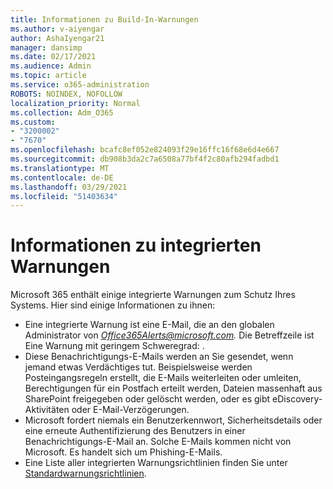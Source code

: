 ```yaml
---
title: Informationen zu Build-In-Warnungen
ms.author: v-aiyengar
author: AshaIyengar21
manager: dansimp
ms.date: 02/17/2021
ms.audience: Admin
ms.topic: article
ms.service: o365-administration
ROBOTS: NOINDEX, NOFOLLOW
localization_priority: Normal
ms.collection: Adm_O365
ms.custom:
- "3200002"
- "7670"
ms.openlocfilehash: bcafc8ef052e824093f29e16ffc16f68e6d4e667
ms.sourcegitcommit: db908b3da2c7a6508a77bf4f2c80afb294fadbd1
ms.translationtype: MT
ms.contentlocale: de-DE
ms.lasthandoff: 03/29/2021
ms.locfileid: "51403634"
---
```

# <a name="about-built-in-alerts"></a>Informationen zu integrierten Warnungen

Microsoft 365 enthält einige integrierte Warnungen zum Schutz Ihres Systems. Hier sind einige Informationen zu ihnen:

- Eine integrierte Warnung ist eine E-Mail, die an den globalen Administrator von *Office365Alerts@microsoft.com.* Die Betreffzeile ist Eine Warnung mit geringem Schweregrad: <name of alert policy> .
- Diese Benachrichtigungs-E-Mails werden an Sie gesendet, wenn jemand etwas Verdächtiges tut. Beispielsweise werden Posteingangsregeln erstellt, die E-Mails weiterleiten oder umleiten, Berechtigungen für ein Postfach erteilt werden, Dateien massenhaft aus SharePoint freigegeben oder gelöscht werden, oder es gibt eDiscovery-Aktivitäten oder E-Mail-Verzögerungen.
- Microsoft fordert niemals ein Benutzerkennwort, Sicherheitsdetails oder eine erneute Authentifizierung des Benutzers in einer Benachrichtigungs-E-Mail an. Solche E-Mails kommen nicht von Microsoft. Es handelt sich um Phishing-E-Mails.
- Eine Liste aller integrierten Warnungsrichtlinien finden Sie unter [Standardwarnungsrichtlinien](https://go.microsoft.com/fwlink/?linkid=2103170).